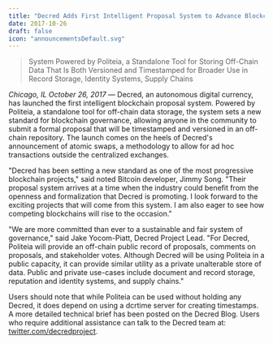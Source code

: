 ```yaml
---
title: "Decred Adds First Intelligent Proposal System to Advance Blockchain Governance"
date: 2017-10-26
draft: false
icon: "announcementsDefault.svg"
---
```



> System Powered by Politeia, a Standalone Tool for Storing Off-Chain Data That Is Both Versioned and Timestamped for Broader Use in Record Storage, Identity Systems, Supply Chains

*Chicago, IL October 26, 2017* — Decred, an autonomous digital currency, has launched the first intelligent blockchain proposal system. Powered by Politeia, a standalone tool for off-chain data storage, the system sets a new standard for blockchain governance, allowing anyone in the community to submit a formal proposal that will be timestamped and versioned in an off-chain repository. The launch comes on the heels of Decred's announcement of atomic swaps, a methodology to allow for ad hoc transactions outside the centralized exchanges.

"Decred has been setting a new standard as one of the most progressive blockchain projects," said noted Bitcoin developer, Jimmy Song. "Their proposal system arrives at a time when the industry could benefit from the openness and formalization that Decred is promoting. I look forward to the exciting projects that will come from this system. I am also eager to see how competing blockchains will rise to the occasion."

"We are more committed than ever to a sustainable and fair system of governance," said Jake Yocom-Piatt, Decred Project Lead. "For Decred, Politeia will provide an off-chain public record of proposals, comments on proposals, and stakeholder votes. Although Decred will be using Politeia in a public capacity, it can provide similar utility as a private unalterable store of data. Public and private use-cases include document and record storage, reputation and identity systems, and supply chains."

Users should note that while Politeia can be used without holding any Decred, it does depend on using a dcrtime server for creating timestamps. A more detailed technical brief has been posted on the Decred Blog. Users who require additional assistance can talk to the Decred team at: [twitter.com/decredproject](https://twitter.com/decredproject).

